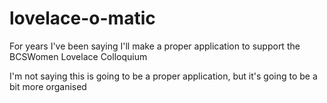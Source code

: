 # lovelace-o-matic

For years I've been saying I'll make a proper application to support the BCSWomen Lovelace Colloquium

I'm not saying this is going to be a proper application, but it's going to be a bit more organised
